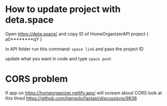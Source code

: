 # How to update project with deta.space

Open https://deta.space/ and copy ID of HomeOrganizerAPI project ( a0**\*\*\*\***qY )

in API folder run this command:
`space link`
and pass the project ID

update what you want in code and type `space push`

# CORS problem

If app on https://homeorganizer.netlify.app/ will scream about CORS look at this thred https://github.com/tiangolo/fastapi/discussions/9836
